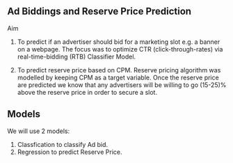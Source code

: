 ## Ad Biddings and Reserve Price Prediction

Aim 
1) To predict if an advertiser should bid for a marketing slot e.g. a banner on a webpage. The focus was to optimize CTR (click-through-rates) via real-time-bidding (RTB) Classifier Model.

2) To predict reserve price based on CPM. Reserve pricing algorithm was modelled by keeping CPM as a target variable. Once the reserve price are predicted we know that any advertisers will be willing to go (15-25)% above the reserve price in order to secure a slot.

## Models

We will use 2 models:
1) Classfication to classify Ad bid.
2) Regression to predict Reserve Price.
